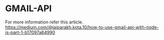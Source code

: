 # GMAIL-API

For more information refer this article.
https://medium.com/@jaiparakh.kota.10/how-to-use-gmail-api-with-node-js-part-1-b17097a64990
